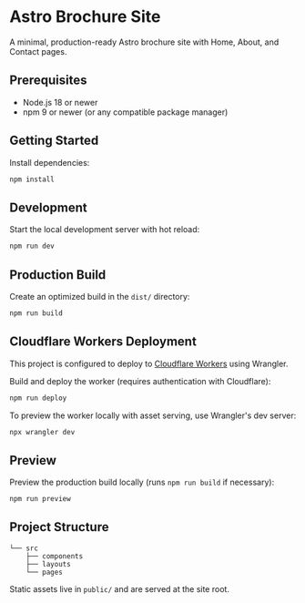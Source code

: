 # Astro Brochure Site

A minimal, production-ready Astro brochure site with Home, About, and Contact pages.

## Prerequisites

- Node.js 18 or newer
- npm 9 or newer (or any compatible package manager)

## Getting Started

Install dependencies:

```bash
npm install
```

## Development

Start the local development server with hot reload:

```bash
npm run dev
```

## Production Build

Create an optimized build in the `dist/` directory:

```bash
npm run build
```

## Cloudflare Workers Deployment

This project is configured to deploy to [Cloudflare Workers](https://developers.cloudflare.com/workers/) using Wrangler.

Build and deploy the worker (requires authentication with Cloudflare):

```bash
npm run deploy
```

To preview the worker locally with asset serving, use Wrangler's dev server:

```bash
npx wrangler dev
```

## Preview

Preview the production build locally (runs `npm run build` if necessary):

```bash
npm run preview
```

## Project Structure

```
└── src
    ├── components
    ├── layouts
    └── pages
```

Static assets live in `public/` and are served at the site root.
